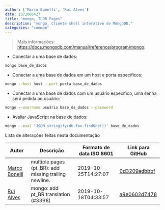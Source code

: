 ```yaml
---
author: ['Marco Bonelli', 'Rui Alves']
date: 1572006427
title: "mongo, TLDR Pages"
description: "mongo, Cliente shell interativo de MongoDB."
categories: "common"
---
```

> Mais informações: <https://docs.mongodb.com/manual/reference/program/mongo>.

- Conectar a uma base de dados:

```bash
mongo base_de_dados
```

- Conectar a uma base de dados em um host e porta específicos:

```bash
mongo --host host --port porta base_de_dados
```

- Conectar a uma base de dados com um usuário específico, uma senha será pedida ao usuário:

```bash
mongo --username usuário base_de_dados --password
```

- Avaliar JavaScript na base de dados:

```bash
mongo --eval 'JSON.stringify(db.foo.findOne())' base_de_dados
```
Lista de alterações feitas nesta documentação


Autor | Descrição | Formato de data ISO 8601 | Link para GitHub
------|-----|-----|-----
[Marco Bonelli](mailto:marco@mebeim.net) | multiple pages (pt_BR): add missing trailing newline. | 2019-10-25T14:27:07 | [0d3209adbbbf](https://github.com/tldr-pages/tldr/commit/0d3209adbbbf41b9672a1bed97c13e7081c269f2)
[Rui Alves](mailto:up201606746@fe.up.pt) | mongo: add pt_BR translation (#3398) | 2019-10-18T04:33:57 | [a9e0602d7478](https://github.com/tldr-pages/tldr/commit/a9e0602d74783f0bce15dc21ebd2448d048618c6)

